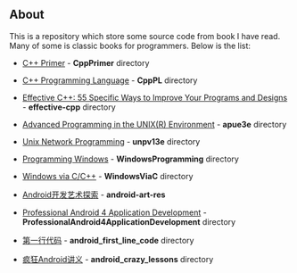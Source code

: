 ## About

This is a repository which store some source code from book I have read. Many of some is classic books for programmers. Below is the list:

* [C++ Primer](https://book.douban.com/subject/1767741/) - **CppPrimer** directory

* [C++ Programming Language](https://book.douban.com/subject/7053134/) - **CppPL** directory

* [Effective C++: 55 Specific Ways to Improve Your Programs and Designs](https://book.douban.com/subject/1453373/) - **effective-cpp** directory

* [Advanced Programming in the UNIX(R) Environment](https://book.douban.com/subject/1439495/) - **apue3e** directory

* [Unix Network Programming](https://book.douban.com/subject/1756533/) - **unpv13e** directory

* [Programming Windows](https://book.douban.com/subject/1456779/) - **WindowsProgramming** directory

* [Windows via C/C++](https://book.douban.com/subject/2302961/) - **WindowsViaC** directory

* [Android开发艺术探索](https://book.douban.com/subject/26599538/) - **android-art-res**

* [Professional Android 4 Application Development](https://book.douban.com/subject/6915691/) - **ProfessionalAndroid4ApplicationDevelopment** directory

* [第一行代码](https://book.douban.com/subject/25942191/) - **android_first_line_code** directory

* [疯狂Android讲义](https://book.douban.com/subject/6515839/) - **android_crazy_lessons** directory
